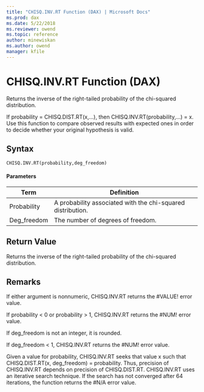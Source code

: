 ```yaml
---
title: "CHISQ.INV.RT Function (DAX) | Microsoft Docs"
ms.prod: dax
ms.date: 5/22/2018
ms.reviewer: owend
ms.topic: reference
author: minewiskan
ms.author: owend
manager: kfile
---
```

# CHISQ.INV.RT Function (DAX)
Returns the inverse of the right-tailed probability of the chi-squared distribution.  
  
If probability = CHISQ.DIST.RT(x,...), then CHISQ.INV.RT(probability,...) = x. Use this function to compare observed results with expected ones in order to decide whether your original hypothesis is valid.  
  
## Syntax  
  
```dax
CHISQ.INV.RT(probability,deg_freedom)  
```
  
#### Parameters  
  
|Term|Definition|  
|--------|--------------|  
|Probability|A probability associated with the chi-squared distribution.|  
|Deg_freedom|The number of degrees of freedom.|  
  
## Return Value  
Returns the inverse of the right-tailed probability of the chi-squared distribution.  
  
## Remarks  
If either argument is nonnumeric, CHISQ.INV.RT returns the #VALUE! error value.  
  
If probability &lt; 0 or probability &gt; 1, CHISQ.INV.RT returns the #NUM! error value.  
  
If deg_freedom is not an integer, it is rounded.  
  
If deg_freedom &lt; 1, CHISQ.INV.RT returns the #NUM! error value.  
  
Given a value for probability, CHISQ.INV.RT seeks that value x such that CHISQ.DIST.RT(x, deg_freedom) = probability. Thus, precision of CHISQ.INV.RT depends on precision of CHISQ.DIST.RT. CHISQ.INV.RT uses an iterative search technique. If the search has not converged after 64 iterations, the function returns the #N/A error value.  
  
